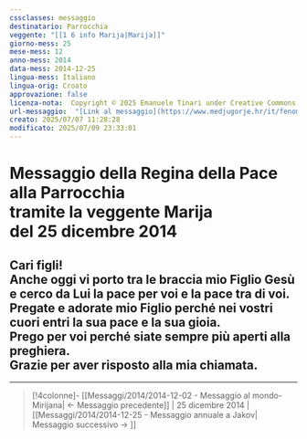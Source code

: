 ```yaml
---
cssclasses: messaggio
destinatario: Parrocchia
veggente: "[[1 6 info Marija|Marija]]"
giorno-mess: 25
mese-mess: 12
anno-mess: 2014
data-mess: 2014-12-25
lingua-mess: Italiano
lingua-orig: Croato
approvazione: false
licenza-nota:  Copyright © 2025 Emanuele Tinari under Creative Commons BY-NC-SA 4.0 https://creativecommons.org/licenses/by-nc-sa/4.0/
url-messaggio:  "[Link al messaggio](https://www.medjugorje.hr/it/fenomeno-di-medjugorje/messaggi-della-madonna/?datum=2014-12-25)"
creato: 2025/07/07 11:28:28
modificato: 2025/07/09 23:33:01
---
```


# Messaggio della Regina della Pace<br>alla Parrocchia<br>tramite la veggente Marija<br>del 25 dicembre 2014

## Cari figli!<br>Anche oggi vi porto tra le braccia mio Figlio Gesù e cerco da Lui la pace per voi e la pace tra di voi.<br>Pregate e adorate mio Figlio perché nei vostri cuori entri la sua pace e la sua gioia.<br>Prego per voi perché siate sempre più aperti alla preghiera.<br>Grazie per aver risposto alla mia chiamata.

***

> [!4colonne]- [[Messaggi/2014/2014-12-02 - Messaggio al mondo-Mirijana| ← Messaggio precedente]] | 25 dicembre 2014 | [[Messaggi/2014/2014-12-25 - Messaggio annuale a Jakov| Messaggio successivo → ]]